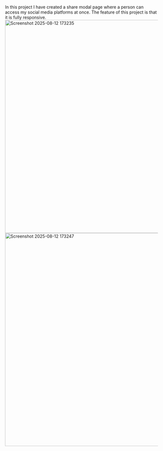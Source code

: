 In this project I have created a share modal page where a person can access my social media platforms at once. 
The feature of this project is that it is fully responsive. 
<img width="1000" height="700" alt="Screenshot 2025-08-12 173235" src="https://github.com/user-attachments/assets/2cd80041-0acf-4f35-906a-fe136261e087" />
<img width="1000" height="700
  " alt="Screenshot 2025-08-12 173247" src="https://github.com/user-attachments/assets/54749aea-9c99-44cb-8bc4-03429d807281" />
